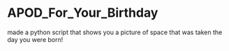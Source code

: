 # APOD_For_Your_Birthday
made a python script that shows you a picture of space that was taken the day you were born!
